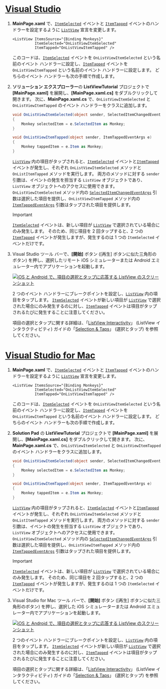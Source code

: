 # <a name="visual-studiotabvswin"></a>[Visual Studio](#tab/vswin)

1. **MainPage.xaml** で、[`ItemSelected`](xref:Xamarin.Forms.ListView.ItemSelected) イベントと [`ItemTapped`](xref:Xamarin.Forms.ListView.ItemTapped) イベントのハンドラーを設定するように [`ListView`](xref:Xamarin.Forms.ListView) 宣言を変更します。

    ```xaml
    <ListView ItemsSource="{Binding Monkeys}"
              ItemSelected="OnListViewItemSelected"
              ItemTapped="OnListViewItemTapped" />
    ```

    このコードは、[`ItemSelected`](xref:Xamarin.Forms.ListView.ItemSelected) イベントを `OnListViewItemSelected` という名前のイベント ハンドラーに設定し、[`ItemTapped`](xref:Xamarin.Forms.ListView.ItemTapped) イベントを `OnListViewItemTapped` という名前のイベント ハンドラーに設定します。 どちらのイベント ハンドラーも次の手順で作成します。

1. **ソリューション エクスプローラー**の **ListViewTutorial** プロジェクトで **[MainPage.xaml]** を展開し、**[MainPage.xaml.cs]** をダブルクリックして開きます。 次に、**MainPage.xaml.cs** で、`OnListViewItemSelected` と `OnListViewItemTapped` のイベント ハンドラーをクラスに追加します。

    ```csharp
    void OnListViewItemSelected(object sender, SelectedItemChangedEventArgs e)
    {
        Monkey selectedItem = e.SelectedItem as Monkey;
    }

    void OnListViewItemTapped(object sender, ItemTappedEventArgs e)
    {
        Monkey tappedItem = e.Item as Monkey;
    }
    ```

    [`ListView`](xref:Xamarin.Forms.ListView) 内の項目がタップされると、[`ItemSelected`](xref:Xamarin.Forms.ListView.ItemSelected) イベントと[`ItemTapped`](xref:Xamarin.Forms.ListView.ItemTapped) イベントが発生し、それぞれ `OnListViewItemSelected` メソッドと `OnListItemTapped` メソッドを実行します。 両方のメソッドに対する `sender` 引数は、イベントの発生を担当する `ListView` オブジェクトであり、`ListView` オブジェクトへのアクセスに使用できます。 `OnListViewItemSelected` メソッド内の [`SelectedItemChangedEventArgs`](xref:Xamarin.Forms.SelectedItemChangedEventArgs) 引数は選択した項目を提供し、`OnListViewItemTapped` メソッド内の [`ItemTappedEventArgs`](xref:Xamarin.Forms.ItemTappedEventArgs) 引数はタップされた項目を提供します。

    > [!IMPORTANT]
    > [`ItemSelected`](xref:Xamarin.Forms.ListView.ItemSelected) イベントは、新しい項目が [`ListView`](xref:Xamarin.Forms.ListView) で選択されている場合にのみ発生します。 そのため、同じ項目を 2 回タップすると、2 つの [`ItemTapped`](xref:Xamarin.Forms.ListView.ItemTapped) イベントが発生しますが、発生するのは 1 つの `ItemSelected` イベントだけです。

1. Visual Studio ツール バーで、**[開始]** ボタン ([再生] ボタンに似た三角形のボタン) を押し、選択したリモート iOS シミュレーターまたは Android エミュレーター内でアプリケーションを起動します。

    [![iOS と Android で、項目の選択とタップに応答する ListView のスクリーンショット](../images/item-selection.png "ListView 項目の選択")](../images/item-selection-large.png#lightbox "ListView 項目の選択")

    2 つのイベント ハンドラーにブレークポイントを設定し、[`ListView`](xref:Xamarin.Forms.ListView) 内の項目をタップします。 [`ItemSelected`](xref:Xamarin.Forms.ListView.ItemSelected) イベントが新しい項目が [`ListView`](xref:Xamarin.Forms.ListView) で選択された場合にのみ発生するのに対し、[`ItemTapped`](xref:Xamarin.Forms.ListView.ItemTapped) イベントは項目がタップされるたびに発生することに注意してください。

    項目の選択とタップに関する詳細は、「[ListView Interactivity](~/xamarin-forms/user-interface/listview/interactivity.md)」 (ListView インタラクティビティ) ガイドの「[Selection & Taps](~/xamarin-forms/user-interface/listview/interactivity.md#selection--taps)」 (選択とタップ) を参照してください。

# <a name="visual-studio-for-mactabvsmac"></a>[Visual Studio for Mac](#tab/vsmac)

1. **MainPage.xaml** で、[`ItemSelected`](xref:Xamarin.Forms.ListView.ItemSelected) イベントと [`ItemTapped`](xref:Xamarin.Forms.ListView.ItemTapped) イベントのハンドラーを設定するように [`ListView`](xref:Xamarin.Forms.ListView) 宣言を変更します。

    ```xaml
    <ListView ItemsSource="{Binding Monkeys}"
              ItemSelected="OnListViewItemSelected"
              ItemTapped="OnListViewItemTapped" />
    ```

    このコードは、[`ItemSelected`](xref:Xamarin.Forms.ListView.ItemSelected) イベントを `OnListViewItemSelected` という名前のイベント ハンドラーに設定し、[`ItemTapped`](xref:Xamarin.Forms.ListView.ItemTapped) イベントを `OnListViewItemTapped` という名前のイベント ハンドラーに設定します。 どちらのイベント ハンドラーも次の手順で作成します。

1. **Solution Pad** の **ListViewTutorial** プロジェクトで **[MainPage.xaml]** を展開し、**[MainPage.xaml.cs]** をダブルクリックして開きます。 次に、**MainPage.xaml.cs** で、`OnListViewItemSelected` と `OnListViewItemTapped` のイベント ハンドラーをクラスに追加します。

    ```csharp
    void OnListViewItemSelected(object sender, SelectedItemChangedEventArgs e)
    {
        Monkey selectedItem = e.SelectedItem as Monkey;
    }

    void OnListViewItemTapped(object sender, ItemTappedEventArgs e)
    {
        Monkey tappedItem = e.Item as Monkey;
    }
    ```

    [`ListView`](xref:Xamarin.Forms.ListView) 内の項目がタップされると、[`ItemSelected`](xref:Xamarin.Forms.ListView.ItemSelected) イベントと[`ItemTapped`](xref:Xamarin.Forms.ListView.ItemTapped) イベントが発生し、それぞれ `OnListViewItemSelected` メソッドと `OnListItemTapped` メソッドを実行します。 両方のメソッドに対する `sender` 引数は、イベントの発生を担当する `ListView` オブジェクトであり、`ListView` オブジェクトへのアクセスに使用できます。 `OnListViewItemSelected` メソッド内の [`SelectedItemChangedEventArgs`](xref:Xamarin.Forms.SelectedItemChangedEventArgs) 引数は選択した項目を提供し、`OnListViewItemTapped` メソッド内の [`ItemTappedEventArgs`](xref:Xamarin.Forms.ItemTappedEventArgs) 引数はタップされた項目を提供します。

    > [!IMPORTANT]
    > [`ItemSelected`](xref:Xamarin.Forms.ListView.ItemSelected) イベントは、新しい項目が [`ListView`](xref:Xamarin.Forms.ListView) で選択されている場合にのみ発生します。 そのため、同じ項目を 2 回タップすると、2 つの [`ItemTapped`](xref:Xamarin.Forms.ListView.ItemTapped) イベントが発生しますが、発生するのは 1 つの `ItemSelected` イベントだけです。

1. Visual Studio for Mac ツール バーで、**[開始]** ボタン ([再生] ボタンに似た三角形のボタン) を押し、選択した iOS シミュレーターまたは Android エミュレーター内でアプリケーションを起動します。

    [![iOS と Android で、項目の選択とタップに応答する ListView のスクリーンショット](../images/item-selection.png "ListView 項目の選択")](../images/item-selection-large.png#lightbox "ListView 項目の選択")

    2 つのイベント ハンドラーにブレークポイントを設定し、[`ListView`](xref:Xamarin.Forms.ListView) 内の項目をタップします。 [`ItemSelected`](xref:Xamarin.Forms.ListView.ItemSelected) イベントが新しい項目が [`ListView`](xref:Xamarin.Forms.ListView) で選択された場合にのみ発生するのに対し、[`ItemTapped`](xref:Xamarin.Forms.ListView.ItemTapped) イベントは項目がタップされるたびに発生することに注意してください。

    項目の選択とタップに関する詳細は、「[ListView Interactivity](~/xamarin-forms/user-interface/listview/interactivity.md)」 (ListView インタラクティビティ) ガイドの「[Selection & Taps](~/xamarin-forms/user-interface/listview/interactivity.md#selection--taps)」 (選択とタップ) を参照してください。
